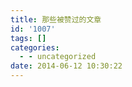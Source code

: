 ```yaml
---
title: 那些被赞过的文章
id: '1007'
tags: []
categories:
  - - uncategorized
date: 2014-06-12 10:30:22
---
```

